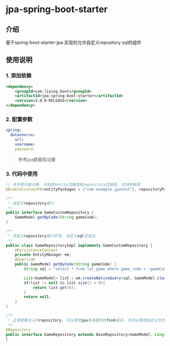 # jpa-spring-boot-starter

## 介绍
基于spring-boot-starter-jpa 实现的允许自定义repository sql的组件
## 使用说明

### 1. 添加依赖

```xml
<dependency>
    <groupId>com.liying.boot</groupId>
    <artifactId>jpa-spring-boot-starter</artifactId>
    <version>3.0.0-RELEASE</version>
</dependency>
```

### 2. 配置参数
```yaml
spring:
  datasource:
    url:
    username:
    password
```
> 参考jpa数据库设置
>
### 3. 代码中使用
```java
// 先开启功能注解, 并指定entity包路径和repository包路径, 支持多路径
@EnableCustomJPA(entityPackages = {"com.example.jpatest"}, repositoryPackages = {"com.example.jpatest"})
```
```java
/**
 * 自定义repository接口
 */
public interface GameCustomRepository {
    GameModel getByCode(String gameCode);
}
```
```java
/**
 * 自定义repository接口实现, 自定义sql在这边
 */
public class GameRepositoryImpl implements GameCustomRepository {
    @PersistenceContext
    private EntityManager em;
    @Override
    public GameModel getByCode(String gameCode) {
        String sql = "select * from lot_game where game_code = :gameCode";

        List<GameModel> list = em.createNativeQuery(sql, GameModel.class).setParameter("gameCode", gameCode).getResultList();
        if(list != null && list.size() > 0){
            return list.get(0);
        }
        return null;
    }
}
```
```java
/**
 * 正常依赖注入的repository, 可以使用jpa本身提供的find语法, 也可以使用自定义的方法
 */
@Repository
public interface GameRepository extends BaseRepository<GameModel, Long>, GameCustomRepository {
}
```
